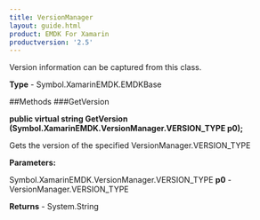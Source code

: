 ```yaml
---
title: VersionManager
layout: guide.html
product: EMDK For Xamarin 
productversion: '2.5' 
---
```

Version information can be captured from this class.

**Type** - Symbol.XamarinEMDK.EMDKBase

##Methods
###GetVersion

**public virtual string GetVersion (Symbol.XamarinEMDK.VersionManager.VERSION_TYPE p0);**

Gets the version of the specified VersionManager.VERSION_TYPE

**Parameters:**

Symbol.XamarinEMDK.VersionManager.VERSION_TYPE **p0**  - VersionManager.VERSION_TYPE

**Returns** - System.String

